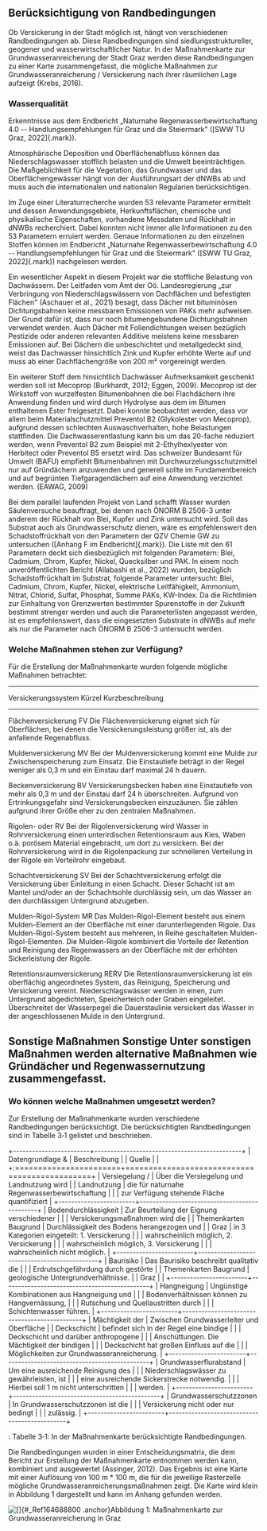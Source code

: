 ## Berücksichtigung von Randbedingungen

Ob Versickerung in der Stadt möglich ist, hängt von verschiedenen
Randbedingungen ab. Diese Randbedingungen sind siedlungsstruktureller,
geogener und wasserwirtschaftlicher Natur. In der Maßnahmenkarte zur
Grundwasseranreicherung der Stadt Graz werden diese Randbedingungen zu
einer Karte zusammengefasst, die mögliche Maßnahmen zur
Grundwasseranreicherung / Versickerung nach ihrer räumlichen Lage
aufzeigt (Krebs, 2016).

### Wasserqualität

Erkenntnisse aus dem Endbericht „Naturnahe Regenwasserbewirtschaftung
4.0 -- Handlungsempfehlungen für Graz und die Steiermark" ([SWW TU Graz,
2022]{.mark}).

Atmosphärische Deposition und Oberflächenabfluss können das
Niederschlagswasser stofflich belasten und die Umwelt beeinträchtigen.
Die Maßgeblichkeit für die Vegetation, das Grundwasser und das
Oberflächengewässer hängt von der Ausführungsart der dNWBs ab und muss
auch die internationalen und nationalen Regularien berücksichtigen.

Im Zuge einer Literaturrecherche wurden 53 relevante Parameter ermittelt
und dessen Anwendungsgebiete, Herkunftsflächen, chemische und
physikalische Eigenschaften, vorhandene Messdaten und Rückhalt in dNWBs
recherchiert. Dabei konnten nicht immer alle Informationen zu den 53
Parametern erruiert werden. Genaue Informationen zu den einzelnen
Stoffen können im Endbericht „Naturnahe Regenwasserbewirtschaftung 4.0
-- Handlungsempfehlungen für Graz und die Steiermark" ([SWW TU Graz,
2022]{.mark}) nachgelesen werden.

Ein wesentlicher Aspekt in diesem Projekt war die stoffliche Belastung
von Dachwässern. Der Leitfaden vom Amt der Oö. Landesregierung „zur
Verbringung von Niederschlagswässern von Dachflächen und befestigten
Flächen" (Aschauer et al., 2021) besagt, dass Dächer mit bituminösen
Dichtungsbahnen keine messbaren Emissionen von PAKs mehr aufweisen. Der
Grund dafür ist, dass nur noch bitumengebundene Dichtungsbahnen
verwendet werden. Auch Dächer mit Foliendichtungen weisen bezüglich
Pestizide oder anderen relevanten Additive meistens keine messbaren
Emissionen auf. Bei Dächern die unbeschichtet und metallgedeckt sind,
weist das Dachwasser hinsichtlich Zink und Kupfer erhöhte Werte auf und
muss ab einer Dachflächengröße von 200 m² vorgereinigt werden.

Ein weiterer Stoff dem hinsichtlich Dachwässer Aufmerksamkeit geschenkt
werden soll ist Mecoprop (Burkhardt, 2012; Eggen, 2009). Mecoprop ist
der Wirkstoff von wurzelfesten Bitumenbahnen die bei Flachdächern ihre
Anwendung finden und wird durch Hydrolyse aus dem im Bitumen enthaltenen
Ester freigesetzt. Dabei konnte beobachtet werden, dass vor allem beim
Materialschutzmittel Preventol B2 (Glykolester von Mecoprop), aufgrund
dessen schlechten Auswaschverhalten, hohe Belastungen stattfinden. Die
Dachwasserentlastung kann bis um das 20-fache reduziert werden, wenn
Preventol B2 zum Beispiel mit 2-Ethylhexlyester von Herbitect oder
Preventol B5 ersetzt wird. Das schweizer Bundesamt für Umwelt (BAFU)
empfiehlt Bitumenbahnen mit Durchwurzelungsschutzmittel nur auf
Gründächern anzuwenden und generell sollte im Fundamentbereich und auf
begrünten Tiefgaragendächern auf eine Anwendung verzichtet werden.
(EAWAG, 2009)

Bei dem parallel laufenden Projekt von Land schafft Wasser wurden
Säulenversuche beauftragt, bei denen nach ÖNORM B 2506-3 unter anderem
der Rückhalt von Blei, Kupfer und Zink untersucht wird. Soll das
Substrat auch als Grundwasserschutz dienen, wäre es empfehlenswert den
Schadstoffrückhalt von den Parametern der QZV Chemie GW zu untersuchen
([Anhang F im Endbericht]{.mark}). Die Liste mit den 61 Parametern deckt
sich diesbezüglich mit folgenden Parametern: Blei, Cadmium, Chrom,
Kupfer, Nickel, Quecksilber und PAK. In einem noch unveröffentlichten
Bericht (Allabashi et al., 2022) wurden, bezüglich Schadstoffrückhalt im
Substrat, folgende Parameter untersucht: Blei, Cadmium, Chrom, Kupfer,
Nickel, elektrische Leitfähigkeit, Ammonium, Nitrat, Chlorid, Sulfat,
Phosphat, Summe PAKs, KW-Index. Da die Richtlinien zur Einhaltung von
Grenzwerten bestimmter Spurenstoffe in der Zukunft bestimmt strenger
werden und auch die Parameterlisten angepasst werden, ist es
empfehlenswert, dass die eingesetzten Substrate in dNWBs auf mehr als
nur die Parameter nach ÖNORM B 2506-3 untersucht werden.

###  Welche Maßnahmen stehen zur Verfügung?

Für die Erstellung der Maßnahmenkarte wurden folgende mögliche Maßnahmen
betrachtet:

  ----------------------------------------------------------------------------------
  Versickerungssystem          Kürzel     Kurzbeschreibung
  ---------------------------- ---------- ------------------------------------------
  Flächenversickerung          FV         Die Flächenversickerung eignet sich für
                                          Oberflächen, bei denen die
                                          Versickerungsleistung größer ist, als der
                                          anfallende Regenabfluss.

  Muldenversickerung           MV         Bei der Muldenversickerung kommt eine
                                          Mulde zur Zwischenspeicherung zum Einsatz.
                                          Die Einstautiefe beträgt in der Regel
                                          weniger als 0,3 m und ein Einstau darf
                                          maximal 24 h dauern.

  Beckenversickerung           BV         Versickerungsbecken haben eine
                                          Einstautiefe von mehr als 0,3 m und der
                                          Einstau darf 24 h überschreiten. Aufgrund
                                          von Ertrinkungsgefahr sind
                                          Versickerungsbecken einzuzäunen. Sie
                                          zählen aufgrund ihrer Größe eher zu den
                                          zentralen Maßnahmen.

  Rigolen- oder                RV         Bei der Rigolenversickerung wird Wasser in
  Rohrversickerung                        einen unterirdischen Retentionsraum aus
                                          Kies, Waben o.ä. porösem Material
                                          eingebracht, um dort zu versickern. Bei
                                          der Rohrversickerung wird in die
                                          Rigolenpackung zur schnelleren Verteilung
                                          in der Rigole ein Verteilrohr eingebaut.

  Schachtversickerung          SV         Bei der Schachtversickerung erfolgt die
                                          Versickerung über Einleitung in einen
                                          Schacht. Dieser Schacht ist am Mantel
                                          und/oder an der Schachtsohle durchlässig
                                          sein, um das Wasser an den durchlässigen
                                          Untergrund abzugeben.

  Mulden-Rigol-System          MR         Das Mulden-Rigol-Element besteht aus einem
                                          Mulden-Element an der Oberfläche mit einer
                                          darunterliegenden Rigole. Das
                                          Mulden-Rigol-System besteht aus mehreren,
                                          in Reihe geschalteten
                                          Mulden-Rigol-Elementen. Die Mulden-Rigole
                                          kombiniert die Vorteile der Retention und
                                          Reinigung des Regenwassers an der
                                          Oberfläche mit der erhöhten Sickerleistung
                                          der Rigole.

  Retentionsraumversickerung   RERV       Die Retentionsraumversickerung ist ein
                                          oberflächig angeordnetes System, das
                                          Reinigung, Speicherung und Versickerung
                                          vereint. Niederschlagswässer werden in
                                          einen, zum Untergrund abgedichteten,
                                          Speicherteich oder Graben eingeleitet.
                                          Überschreitet der Wasserpegel die
                                          Dauerstaulinie versickert das Wasser in
                                          der angeschlossenen Mulde in den
                                          Untergrund.

  Sonstige Maßnahmen           Sonstige   Unter sonstigen Maßnahmen werden
                                          alternative Maßnahmen wie Gründächer und
                                          Regenwassernutzung zusammengefasst.
  ----------------------------------------------------------------------------------

### Wo können welche Maßnahmen umgesetzt werden?

Zur Erstellung der Maßnahmenkarte wurden verschiedene Randbedingungen
berücksichtigt. Die berücksichtigten Randbedingungen sind in Tabelle 3‑1
gelistet und beschrieben.

+------------------------+----------------------------------------------+
| Datengrundlage &       | Beschreibung                                 |
| Quelle                 |                                              |
+:=======================+==============================================+
| Versiegelung /         | Über die Versiegelung und Landnutzung wird   |
| Landnutzung            | die für naturnahe Regenwasserbewirtschaftung |
|                        | zur Verfügung stehende Fläche quantifiziert  |
+------------------------+----------------------------------------------+
| Bodendurchlässigkeit   | Zur Beurteilung der Eignung verschiedener    |
|                        | Versickerungsmaßnahmen wird die              |
| Themenkarten Baugrund  | Durchlässigkeit des Bodens herangezogen und  |
| Graz                   | in 3 Kategorien eingeteilt: 1. Versickerung  |
|                        | wahrscheinlich möglich, 2. Versickerung      |
|                        | wahrscheinlich möglich, 3. Versickerung      |
|                        | wahrscheinlich nicht möglich.                |
+------------------------+----------------------------------------------+
| Baurisiko              | Das Baurisiko beschreibt qualitativ die      |
|                        | Erdrutschgefährdung durch gestörte           |
| Themenkarten Baugrund  | geologische Untergrundverhältnisse.          |
| Graz                   |                                              |
+------------------------+----------------------------------------------+
| Hangneigung            | Ungünstige Kombinationen aus Hangneigung und |
|                        | Bodenverhältnissen können zu Hangvernässung, |
|                        | Rutschung und Quellaustritten durch          |
|                        | Schichtenwasser führen.                      |
+------------------------+----------------------------------------------+
| Mächtigkeit der        | Zwischen Grundwasserleiter und Oberfläche    |
| Deckschicht            | befindet sich in der Regel eine bindige      |
|                        | Deckschicht und darüber anthropogene         |
|                        | Anschüttungen. Die Mächtigkeit der bindigen  |
|                        | Deckschicht hat großen Einfluss auf die      |
|                        | Möglichkeiten zur Grundwasseranreicherung.   |
+------------------------+----------------------------------------------+
| Grundwasserflurabstand | Um eine ausreichende Reinigung des           |
|                        | Niederschlagswässer zu gewährleisten, ist    |
|                        | eine ausreichende Sickerstrecke notwendig.   |
|                        | Hierbei soll 1 m nicht unterschritten        |
|                        | werden.                                      |
+------------------------+----------------------------------------------+
| Grundwasserschutzzonen | In Grundwasserschutzzonen ist die            |
|                        | Versickerung nicht oder nur bedingt          |
|                        | zulässig.                                    |
+------------------------+----------------------------------------------+

: Tabelle 3‑1: In der Maßnahmenkarte berücksichtigte Randbedingungen.

Die Randbedingungen wurden in einer Entscheidungsmatrix, die dem Bericht
zur Erstellung der Maßnahmenkarte entnommen werden kann, kombiniert und
ausgewertet (Assinger, 2012). Das Ergebnis ist eine Karte mit einer
Auflösung von 100 m \* 100 m, die für die jeweilige Rasterzelle mögliche
Grundwasseranreicherungsmaßnahmen zeigt. Die Karte wird klein in
Abbildung 1 dargestellt und kann im Anhang gefunden werden.

![[]{#_Ref164688800 .anchor}Abbildung 1: Maßnahmenkarte zur
Grundwasseranreicherung in Graz](media/image3.png)